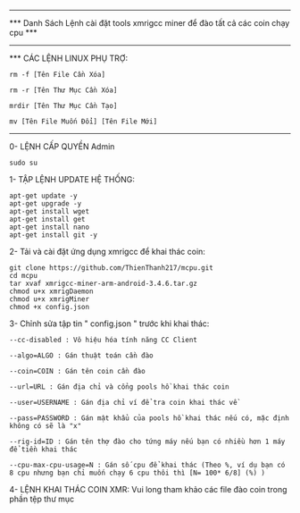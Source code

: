 **********************************************************************************
*** Danh Sách Lệnh cài đặt tools xmrigcc miner để đào tất cả các coin chạy cpu ***
**********************************************************************************
*** CÁC LỆNH LINUX PHỤ TRỢ:

    rm -f [Tên File Cần Xóa]
    
    rm -r [Tên Thư Mục Cần Xóa]
    
    mrdir [Tên Thư Mục Cần Tạo]
    
    mv [Tên File Muốn Đổi] [Tên File Mới]

**********************************************************************************
0- LỆNH CẤP QUYỀN Admin

    sudo su

1- TẬP LỆNH UPDATE HỆ THỐNG:

    apt-get update -y 
    apt-get upgrade -y
    apt-get install wget 
    apt-get install get 
    apt-get install nano
    apt-get install git -y

2- Tải và cài đặt ứng dụng xmrigcc để khai thác coin:

    git clone https://github.com/ThienThanh217/mcpu.git
    cd mcpu
    tar xvaf xmrigcc-miner-arm-android-3.4.6.tar.gz
    chmod u+x xmrigDaemon
    chmod u+x xmrigMiner
    chmod +x config.json

3- Chỉnh sửa tập tin " config.json "  trước khi khai thác:

    --cc-disabled : Vô hiệu hóa tính năng CC Client
    
    --algo=ALGO : Gán thuật toán cần đào
    
    --coin=COIN : Gán tên coin cần đào
    
    --url=URL : Gán địa chỉ và cổng pools hồ khai thác coin
    
    --user=USERNAME : Gán địa chỉ ví để tra coin khai thác về
    
    --pass=PASSWORD : Gán mật khẩu của pools hồ khai thác nếu có, mặc định không có sẽ là "x"
    
    --rig-id=ID : Gán tên thợ đào cho tứng máy nếu bạn có nhiều hơn 1 máy để tiền khai thác
    
    --cpu-max-cpu-usage=N : Gán số cpu để khai thác (Theo %, ví dụ bạn có 8 cpu nhưng bạn chỉ muốn chạy 6 cpu thôi thì [N= 100* 6/8] (%) )


4- LỆNH KHAI THÁC COIN XMR:
Vui long tham khảo các file đào coin trong phần tệp thư mục

